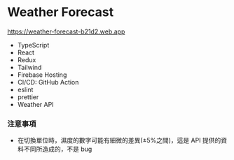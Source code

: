 # Weather Forecast

<https://weather-forecast-b21d2.web.app>

- TypeScript
- React
- Redux
- Tailwind
- Firebase Hosting
- CI/CD: GitHub Action
- eslint
- prettier
- Weather API

### 注意事項

- 在切換單位時，濕度的數字可能有細微的差異(±5%之間)，這是 API 提供的資料不同所造成的，不是 bug
